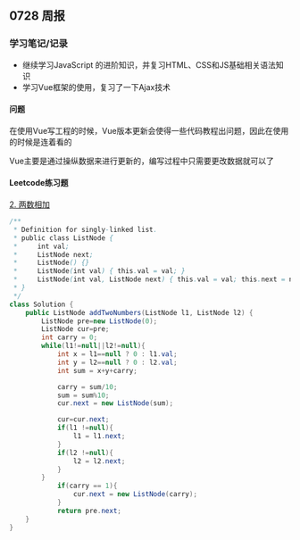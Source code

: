 ## 0728 周报
### 学习笔记/记录
- 继续学习JavaScript 的进阶知识，并复习HTML、CSS和JS基础相关语法知识
- 学习Vue框架的使用，复习了一下Ajax技术

#### 问题
在使用Vue写工程的时候，Vue版本更新会使得一些代码教程出问题，因此在使用的时候是连着看的

Vue主要是通过操纵数据来进行更新的，编写过程中只需要更改数据就可以了

#### Leetcode练习题
[2. 两数相加](https://leetcode.cn/problems/add-two-numbers/)

```java
/**
 * Definition for singly-linked list.
 * public class ListNode {
 *     int val;
 *     ListNode next;
 *     ListNode() {}
 *     ListNode(int val) { this.val = val; }
 *     ListNode(int val, ListNode next) { this.val = val; this.next = next; }
 * }
 */
class Solution {
    public ListNode addTwoNumbers(ListNode l1, ListNode l2) {
        ListNode pre=new ListNode(0);
        ListNode cur=pre;
        int carry = 0;
        while(l1!=null||l2!=null){
            int x = l1==null ? 0 : l1.val;
            int y = l2==null ? 0 : l2.val;
            int sum = x+y+carry;

            carry = sum/10;
            sum = sum%10;
            cur.next = new ListNode(sum);

            cur=cur.next;
            if(l1 !=null){
                l1 = l1.next;
            }
            if(l2 !=null){
                l2 = l2.next;
            }
        }
            if(carry == 1){
                cur.next = new ListNode(carry);
            }
            return pre.next;
    }
}
```

